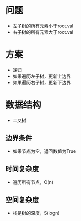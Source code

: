 # 问题
- 左子树的所有元素小于root.val
- 右子树的所有元素大于root.val

# 方案
- 递归
- 如果遍历左子树，更新上边界
- 如果遍历右子树，更新下边界

# 数据结构
- 二叉树

## 边界条件
- 如果节点为空，返回数值为True
## 时间复杂度
- 遍历所有节点，O(n)
## 空间复杂度
- 栈是树的深度，S(logn)